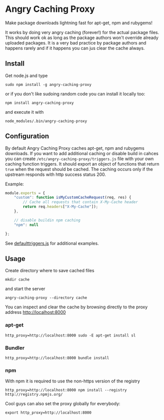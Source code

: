 # Angry Caching Proxy

Make package downloads lightning fast for apt-get, npm and rubygems!

It works by doing very angry caching (forever!) for the actual package files.
This should work ok as long as the package authors won't override already
uploaded packages. It is a very bad practice by package authors and happens
rarely and if it happens you can jus clear the cache always.


## Install

Get node.js and type

    sudo npm install -g angry-caching-proxy

or if you don't like sudoing random code you can install it locally too:

    npm install angry-caching-proxy

and execute it with

    node_modules/.bin/angry-caching-proxy

## Configuration

By default Angry Caching Proxy caches apt-get, npm and rubygems downloads.  If
you want to add additional caching or disable build in cahces you can create
`/etc/angry-caching-proxy/triggers.js` file with your own caching function
triggers. It should export an object of functions that return `true` when the
request should be cached. The caching occurs only if the upstream responds with
http success status 200.

Example:

```javascript
module.exports = {
    "custom": function isMyCustomCacheRequest(req, res) {
        // Cache all requests that contain X-My-Cache header
        return req.headers["X-My-Cache"]);
    },

    // disable buildin npm caching
    "npm": null

};

```

See
[defaulttriggers.js](https://github.com/epeli/angry-caching-proxy/blob/master/defaulttriggers.js)
for additional examples.


## Usage

Create directory where to save cached files

    mkdir cache

and start the server

    angry-caching-proxy --directory cache

You can inspect and clear the cache by browsing directly to the proxy address
<http://localhost:8000>

### apt-get

    http_proxy=http://localhost:8000 sudo -E apt-get install sl

### Bundler

    http_proxy=http://localhost:8000 bundle install

### npm

With npm it is required to use the non-https version of the registry

    http_proxy=http://localhost:8000 npm install --registry http://registry.npmjs.org/


Cool guys can also set the proxy globally for everybody:

    export http_proxy=http://localhost:8000

